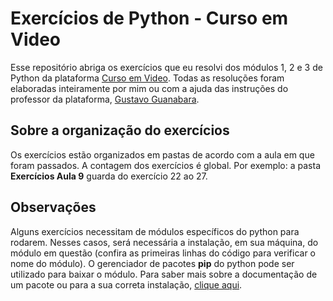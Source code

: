 # Exercícios de Python - Curso em Video

Esse repositório abriga os exercícios que eu resolvi dos módulos 1, 2 e 3 de Python da plataforma [Curso em Video](https://www.cursoemvideo.com/).
Todas as resoluções foram elaboradas inteiramente por mim ou com a ajuda das instruções do professor da plataforma, [Gustavo Guanabara](https://www.cursoemvideo.com/sobre/).

## Sobre a organização do exercícios

Os exercícios estão organizados em pastas de acordo com a aula em que foram passados. A contagem dos exercícios é global.
Por exemplo: a pasta **Exercícios Aula 9** guarda do exercício 22 ao 27.

## Observações
Alguns exercícios necessitam de módulos específicos do python para rodarem. Nesses casos, será necessária a instalação, em sua máquina, do módulo em questão (confira as primeiras linhas do código para verificar o nome do módulo). O gerenciador de pacotes **pip** do python pode ser utilizado para baixar o módulo. Para saber mais sobre a documentação de um pacote ou para a sua correta instalação, [clique aqui](https://pypi.org/).
